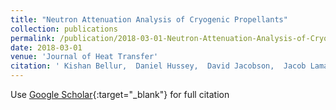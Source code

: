 ```yaml
---
title: "Neutron Attenuation Analysis of Cryogenic Propellants"
collection: publications
permalink: /publication/2018-03-01-Neutron-Attenuation-Analysis-of-Cryogenic-Propellants
date: 2018-03-01
venue: 'Journal of Heat Transfer'
citation: ' Kishan Bellur,  Daniel Hussey,  David Jacobson,  Jacob Lamana,  Ezequiel Medici,  James Hermanson,  Dr Allen,  Chang Choi, &quot;Neutron Attenuation Analysis of Cryogenic Propellants.&quot; Journal of Heat Transfer, 2018.'
---
```

Use [Google Scholar](https://scholar.google.com/scholar?q=Neutron+Attenuation+Analysis+of+Cryogenic+Propellants){:target="_blank"} for full citation